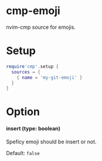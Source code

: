 # cmp-emoji

nvim-cmp source for emojis.

# Setup

```lua
require'cmp'.setup {
  sources = {
    { name = 'my-git-emoji' }
  }
}
```

# Option

#### insert (type: boolean)

Speficy emoji should be insert or not.

Default: `false`

